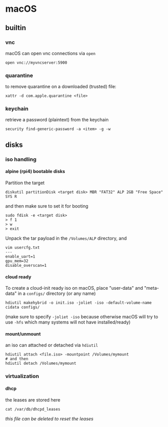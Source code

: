 macOS
===

## builtin

### vnc

macOS can open vnc connections via `open`

```
open vnc://myvncserver:5900
```

### quarantine

to remove quarantine on a downloaded (trusted) file:
```
xattr -d com.apple.quarantine <file>
```

### keychain

retrieve a password (plaintext) from the keychain
```
security find-generic-password -a <item> -g -w
```

## disks

### iso handling

#### alpine (rpi4) bootable disks

Partition the target
```
diskutil partitionDisk <target disk> MBR "FAT32" ALP 2GB "Free Space" SYS R
```

and then make sure to set it for booting
```
sudo fdisk -e <target disk>
> f 1
> w
> exit
```

Unpack the tar payload in the `/Volumes/ALP` directory, and
```
vim usercfg.txt
---
enable_uart=1
gpu_mem=32
disable_overscan=1
```

#### cloud ready

To create a cloud-init ready iso on macOS, place "user-data" and "meta-data" in a `configs/` directory (or any name)

```
hdiutil makehybrid -o init.iso -joliet -iso -default-volume-name cidata configs/
```

(make sure to specify `-joliet -iso` because otherwise macOS will try to use `-hfs` which many systems will not have installed/ready)

#### mount/unmount

an iso can attached or detached via `hdiutil`
```
hdiutil attach <file.iso> -mountpoint /Volumes/mymount
# and then
hdiutil detach /Volumes/mymount
```

### virtualization

#### dhcp

the leases are stored here
```
cat /var/db/dhcpd_leases
```

_this file can be deleted to reset the leases_
